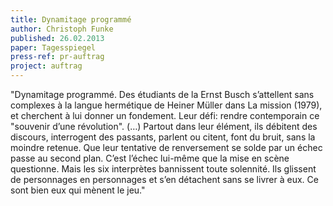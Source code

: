 ```yaml
---
title: Dynamitage programmé 
author: Christoph Funke
published: 26.02.2013
paper: Tagesspiegel
press-ref: pr-auftrag
project: auftrag
---
```


"Dynamitage programmé. Des étudiants de la Ernst Busch s’attellent sans complexes à la langue hermétique de Heiner Müller dans La mission (1979), et cherchent à lui donner un fondement. Leur défi: rendre contemporain ce "souvenir d’une révolution". (…) Partout dans leur élément, ils débitent des discours, interrogent des passants, parlent ou citent, font du bruit, sans la moindre retenue. Que leur tentative de renversement se solde par un échec passe au second plan. C’est l’échec lui-même que la mise en scène questionne. Mais les six interprètes bannissent toute solennité. Ils glissent de personnages en personnages et s’en détachent sans se livrer à eux. Ce sont bien eux qui mènent le jeu."
